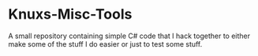 # Knuxs-Misc-Tools
A small repository containing simple C# code that I hack together to either make some of the stuff I do easier or just to test some stuff.
